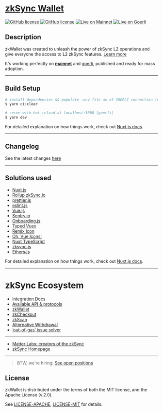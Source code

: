 # [zkSync Wallet](https://wallet.zksync.io/) 

[![GitHub license](https://img.shields.io/badge/license-MIT-blue.svg)](https://github.com/matter-labs/zksync-wallet-vue/blob/master/LICENSE-MIT) [![GitHub license](https://img.shields.io/badge/license-Apache%202-blue)](https://github.com/matter-labs/zksync-wallet-vue/blob/master/LICENSE-APACHE) [![Live on Mainnet](https://img.shields.io/badge/wallet-Live%20on%20Mainnet-blue)](https://wallet.zksync.io) [![Live on Goerli](https://img.shields.io/badge/wallet-Live%20on%20Goerli-blue)](https://zksync.io?network=goerli)


## Description

zkWallet was created to unleash the power of zkSync L2 operations and give everyone the access to L2 zkSync features. [Learn more](https://zksync.io/)

It's working perfectly on [**mainnet**](https://wallet.zksync.io) and [goerli](https://zksync.io?network=goerli), published and ready for mass adoption.

---

## Build Setup

``` bash
# install dependencies && populate .env file as of GOERLI connection (clear install)
$ yarn ci:clear

# serve with hot reload at localhost:3000 [goerli]
$ yarn dev
```

For detailed explanation on how things work, check out [Nuxt.js docs](https://nuxtjs.org).

---

## Changelog

See the latest changes [here](https://github.com/matter-labs/zksync-wallet-vue/blob/master/CHANGELOG.md)


---

## Solutions used

- [Nuxt.js](https://nuxtjs.org)
- [Rollup zkSync.io](https://zksync.io)
- [prettier.js](https://prettier.io)
- [eslint.js](https://eslint.org/)
- [Vue.js](https://vuejs.org)
- [Sentry.io](https://sentry.io)
- [Onboarding.js](https://github.com/matter-labs-forks/onboard)
- [Typed Vuex](https://typed-vuex.roe.dev/)
- [Remix Icon](https://remixicon.com/)
- [Oh, Vue Icons!](https://oh-vue-icons.netlify.app)
- [Nuxt TypeScript](https://typescript.nuxtjs.org/)
- [zksync.js](https://zksync.io/api/sdk/js/tutorial.html)
- [EthersJs](https://docs.ethers.io/v5/)

For detailed explanation on how things work, check out [Nuxt.js docs](https://nuxtjs.org).

---

# zkSync Ecosystem

- [Integration Docs](https://zksync.io/dev)
- [Available API & protocols](https://zksync.io/api/)
- [zkWallet](https://wallet.zksync.io/)
- [zkCheckout](https://checkout.zksync.io/)
- [zkScan](https://zkscan.io/)
- [Alternative Withdrawal](https://withdraw.zksync.io/)
- [’out-of-gas’ issue solver ](https://withdraw.zksync.io/)

---

- [Matter Labs: creators of the zkSync](https://matter-labs.io)
- [zkSync Homepage](https://zksync.io)

---
> BTW, we're hiring: [See open positions](https://matter-labs.io/#jobs)

## License

zkWallet is distributed under the terms of both the MIT license, and the Apache License (v.2.0).

See [LICENSE-APACHE](LICENSE-APACHE), [LICENSE-MIT](LICENSE-MIT) for details.